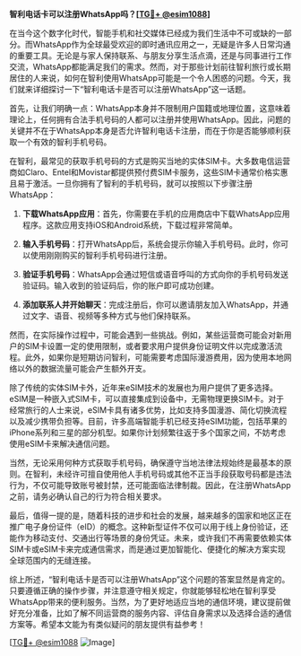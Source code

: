 **智利电话卡可以注册WhatsApp吗？[[TG💪+ @esim1088](https://t.me/s/esim1088)]**

在当今这个数字化时代，智能手机和社交媒体已经成为我们生活中不可或缺的一部分。而WhatsApp作为全球最受欢迎的即时通讯应用之一，无疑是许多人日常沟通的重要工具。无论是与家人保持联系、与朋友分享生活点滴，还是与同事进行工作交流，WhatsApp都能满足我们的需求。然而，对于那些计划前往智利旅行或长期居住的人来说，如何在智利使用WhatsApp可能是一个令人困惑的问题。今天，我们就来详细探讨一下“智利电话卡是否可以注册WhatsApp”这一话题。

首先，让我们明确一点：WhatsApp本身并不限制用户国籍或地理位置，这意味着理论上，任何拥有合法手机号码的人都可以注册并使用WhatsApp。因此，问题的关键并不在于WhatsApp本身是否允许智利电话卡注册，而在于你是否能够顺利获取一个有效的智利手机号码。

在智利，最常见的获取手机号码的方式是购买当地的实体SIM卡。大多数电信运营商如Claro、Entel和Movistar都提供预付费SIM卡服务，这些SIM卡通常价格实惠且易于激活。一旦你拥有了智利的手机号码，就可以按照以下步骤注册WhatsApp：

1. **下载WhatsApp应用**：首先，你需要在手机的应用商店中下载WhatsApp应用程序。这款应用支持iOS和Android系统，下载过程非常简单。
   
2. **输入手机号码**：打开WhatsApp后，系统会提示你输入手机号码。此时，你可以使用刚刚购买的智利手机号码进行注册。

3. **验证手机号码**：WhatsApp会通过短信或语音呼叫的方式向你的手机号码发送验证码。输入收到的验证码后，你的账户即可成功创建。

4. **添加联系人并开始聊天**：完成注册后，你可以邀请朋友加入WhatsApp，并通过文字、语音、视频等多种方式与他们保持联系。

然而，在实际操作过程中，可能会遇到一些挑战。例如，某些运营商可能会对新用户的SIM卡设置一定的使用限制，或者要求用户提供身份证明文件以完成激活流程。此外，如果你是短期访问智利，可能需要考虑国际漫游费用，因为使用本地网络以外的数据流量可能会产生额外开支。

除了传统的实体SIM卡外，近年来eSIM技术的发展也为用户提供了更多选择。eSIM是一种嵌入式SIM卡，可以直接集成到设备中，无需物理更换SIM卡。对于经常旅行的人士来说，eSIM卡具有诸多优势，比如支持多国漫游、简化切换流程以及减少携带负担等。目前，许多高端智能手机已经支持eSIM功能，包括苹果的iPhone系列和三星的部分机型。如果你计划频繁往返于多个国家之间，不妨考虑使用eSIM卡来解决通信问题。

当然，无论采用何种方式获取手机号码，确保遵守当地法律法规始终是最基本的原则。在智利，未经许可擅自使用他人手机号码或其他不正当手段获取号码都是违法行为，不仅可能导致账号被封禁，还可能面临法律制裁。因此，在注册WhatsApp之前，请务必确认自己的行为符合相关要求。

最后，值得一提的是，随着科技的进步和社会的发展，越来越多的国家和地区正在推广电子身份证件（eID）的概念。这种新型证件不仅可以用于线上身份验证，还能作为移动支付、交通出行等场景的身份凭证。未来，或许我们不再需要依赖实体SIM卡或eSIM卡来完成通信需求，而是通过更加智能化、便捷化的解决方案实现全球范围内的无缝连接。

综上所述，“智利电话卡是否可以注册WhatsApp”这个问题的答案显然是肯定的。只要遵循正确的操作步骤，并注意遵守相关规定，你就能够轻松地在智利享受WhatsApp带来的便利服务。当然，为了更好地适应当地的通信环境，建议提前做好充分准备，比如了解不同运营商的服务内容、评估自身需求以及选择合适的通信方案等。希望本文能为有类似疑问的朋友提供有益参考！

[[TG💪+ @esim1088](https://t.me/s/esim1088) ![Image](https://i.postimg.cc/4NQfJmqS/Snipaste-2025-05-13-00-14-12.png)]